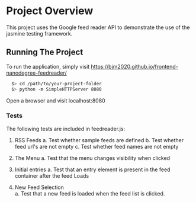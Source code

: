 # Project Overview

This project uses the Google feed reader API to demonstrate the use of the jasmine testing
framework.  


## Running The Project

To run the application, simply visit https://bjm2020.github.io/frontend-nanodegree-feedreader/

```bash
  $> cd /path/to/your-project-folder
  $> python -m SimpleHTTPServer 8080
  ```

Open a browser and visit localhost:8080

### Tests

The following tests are included in feedreader.js:

1. RSS Feeds
  a. Test whether sample feeds are defined
  b. Test whether feed url's are not empty
  c. Test whether feed names are not empty

2. The Menu
  a. Test that the menu changes visibility when clicked

3. Initial entries
  a. Test that an entry element is present in the feed container after the feed Loads

4. New Feed Selection  
a.  Test that a new feed is loaded when the feed list is clicked.
